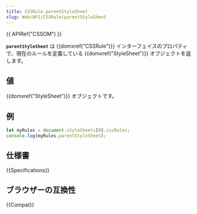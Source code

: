 ```yaml
---
title: CSSRule.parentStyleSheet
slug: Web/API/CSSRule/parentStyleSheet
---
```


{{ APIRef("CSSOM") }}

**`parentStyleSheet`** は {{domxref("CSSRule")}} インターフェイスのプロパティで、現在のルールを定義している {{domxref("StyleSheet")}} オブジェクトを返します。

## 値

{{domxref("StyleSheet")}} オブジェクトです。

## 例

```js
let myRules = document.styleSheets[0].cssRules;
console.log(myRules.parentStyleSheet);
```

## 仕様書

{{Specifications}}

## ブラウザーの互換性

{{Compat}}
